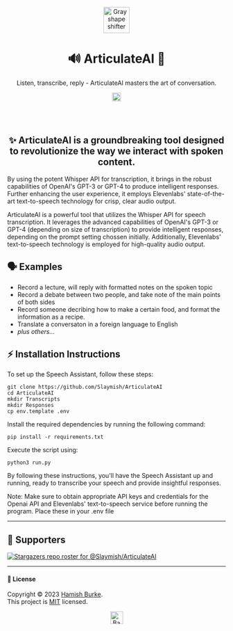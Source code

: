 <p align="center"><a href="https://github.com/Slaymish/ArticulateAI"><img src="http://randojs.com/images/shapeShifterGrayAlphaBackground.gif" alt="Gray shape shifter" height="60"/></a></p>
<h1 align="center">🔊 ArticulateAI 🧠</h1>
<p align="center">Listen, transcribe, reply - ArticulateAI masters the art of conversation.</p>

<p align="center">
    <a href="https://twitter.com/intent/tweet?text=Check%20out%20ArticulateAI,%20an%20exciting%20project%20on%20GitHub.&url=https://github.com/Slaymish/ArticulateAI&hashtags=AI,ArticulateAI,opensource,github,developers"><img src="http://randojs.com/images/tweetShield.svg" alt="Tweet" height="20"/></a>
</p><br/><br/>

<h2 align="center">✨ <b>ArticulateAI</b> is a groundbreaking tool designed to revolutionize the way we interact with spoken content. </h2>
By using the potent Whisper API for transcription, it brings in the robust capabilities of OpenAI's GPT-3 or GPT-4 to produce intelligent responses. Further enhancing the user experience, it employs Elevenlabs' state-of-the-art text-to-speech technology for crisp, clear audio output.

ArticulateAI is a powerful tool that utilizes the Whisper API for speech transcription. It leverages the advanced capabilities of OpenAI's GPT-3 or GPT-4 (depending on size of transcription) to provide intelligent responses, depending on the prompt setting chossen initially. Additionally, Elevenlabs' text-to-speech technology is employed for high-quality audio output.
<br/>
## 🗣 Examples

- Record a lecture, will reply with formatted notes on the spoken topic
- Record a debate between two people, and take note of the main points of both sides
- Record someone decribing how to make a certain food, and format the information as a recipe.
- Translate a conversaton in a foreign language to English
- _plus others..._




## ⚡️ Installation Instructions
To set up the Speech Assistant, follow these steps:

```
git clone https://github.com/Slaymish/ArticulateAI
cd ArticulateAI
mkdir Transcripts
mkdir Responses
cp env.template .env
```

Install the required dependencies by running the following command:

```
pip install -r requirements.txt
```

Execute the script using:
```
python3 run.py
```

By following these instructions, you'll have the Speech Assistant up and running, ready to transcribe your speech and provide insightful responses.

Note: Make sure to obtain appropriate API keys and credentials for the Openai API and Elevenlabs' text-to-speech service before running the program. Place these in your .env file

***

## 👏 Supporters

[![Stargazers repo roster for @Slaymish/ArticulateAI](https://reporoster.com/stars/dark/Slaymish/ArticulateAI)](https://github.com/Slaymish/ArticulateAI/stargazers)


***
#### 📝 License

Copyright © 2023 [Hamish Burke](https://github.com/Slaymish). <br />
This project is [MIT](https://github.com/Slaymish/SpeechToSpeechAssistant/blob/main/LICENSE) licensed. 


<p align="center"><a href="https://github.com/Slaymish/ArticulateAI#"><img src="http://randojs.com/images/backToTopButtonTransparentBackground.png" alt="Back to top" height="29"/></a></p>
